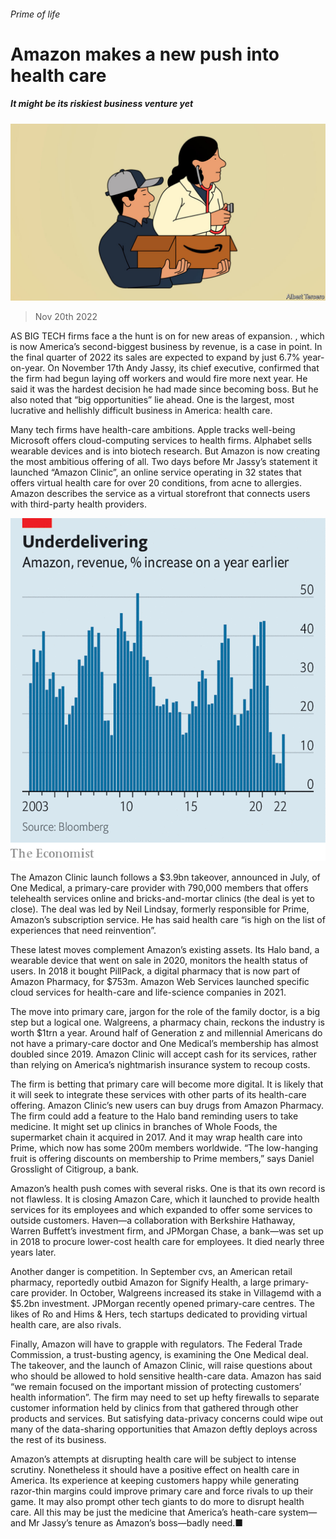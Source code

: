 ###### Prime of life

# Amazon makes a new push into health care 

##### It might be its riskiest business venture yet 

![image](images/20221126_WBD001.jpg) 

> Nov 20th 2022 

AS BIG TECH firms face a  the hunt is on for new areas of expansion. , which is now America’s second-biggest business by revenue, is a case in point. In the final quarter of 2022 its sales are expected to expand by just 6.7% year-on-year. On November 17th Andy Jassy, its chief executive, confirmed that the firm had begun laying off workers and would fire more next year. He said it was the hardest decision he had made since becoming boss. But he also noted that “big opportunities” lie ahead. One is the largest, most lucrative and hellishly difficult business in America: health care.

Many tech firms have health-care ambitions. Apple tracks well-being  Microsoft offers cloud-computing services to health firms. Alphabet sells wearable devices and is  into biotech research. But Amazon is now creating the most ambitious offering of all. Two days before Mr Jassy’s statement it launched “Amazon Clinic”, an online service operating in 32 states that offers virtual health care for over 20 conditions, from acne to allergies. Amazon describes the service as a virtual storefront that connects users with third-party health providers.

![image](images/20221126_WBC817.png) 


The Amazon Clinic launch follows a $3.9bn takeover, announced in July, of One Medical, a primary-care provider with 790,000 members that offers telehealth services online and bricks-and-mortar clinics (the deal is yet to close). The deal was led by Neil Lindsay, formerly responsible for Prime, Amazon’s subscription service. He has said health care “is high on the list of experiences that need reinvention”.

These latest moves complement Amazon’s existing assets. Its Halo band, a wearable device that went on sale in 2020, monitors the health status of users. In 2018 it bought PillPack, a digital pharmacy that is now part of Amazon Pharmacy, for $753m. Amazon Web Services launched specific cloud services for health-care and life-science companies in 2021.

The move into primary care, jargon for the role of the family doctor, is a big step but a logical one. Walgreens, a pharmacy chain, reckons the industry is worth $1trn a year. Around half of Generation z and millennial Americans do not have a primary-care doctor and One Medical’s membership has almost doubled since 2019. Amazon Clinic will accept cash for its services, rather than relying on America’s nightmarish insurance system to recoup costs.

The firm is betting that primary care will become more digital. It is likely that it will seek to integrate these services with other parts of its health-care offering. Amazon Clinic’s new users can buy drugs from Amazon Pharmacy. The firm could add a feature to the Halo band reminding users to take medicine. It might set up clinics in branches of Whole Foods, the supermarket chain it acquired in 2017. And it may wrap health care into Prime, which now has some 200m members worldwide. “The low-hanging fruit is offering discounts on membership to Prime members,” says Daniel Grosslight of Citigroup, a bank.

Amazon’s health push comes with several risks. One is that its own record is not flawless. It is closing Amazon Care, which it launched to provide health services for its employees and which expanded to offer some services to outside customers. Haven—a collaboration with Berkshire Hathaway, Warren Buffett’s investment firm, and JPMorgan Chase, a bank—was set up in 2018 to procure lower-cost health care for employees. It died nearly three years later.

Another danger is competition. In September cvs, an American retail pharmacy, reportedly outbid Amazon for Signify Health, a large primary-care provider. In October, Walgreens increased its stake in Villagemd with a $5.2bn investment. JPMorgan recently opened primary-care centres. The likes of Ro and Hims &amp; Hers, tech startups dedicated to providing virtual health care, are also rivals.

Finally, Amazon will have to grapple with regulators. The Federal Trade Commission, a trust-busting agency, is examining the One Medical deal. The takeover, and the launch of Amazon Clinic, will raise questions about who should be allowed to hold sensitive health-care data. Amazon has said “we remain focused on the important mission of protecting customers’ health information”. The firm may need to set up hefty firewalls to separate customer information held by clinics from that gathered through other products and services. But satisfying data-privacy concerns could wipe out many of the data-sharing opportunities that Amazon deftly deploys across the rest of its business.

Amazon’s attempts at disrupting health care will be subject to intense scrutiny. Nonetheless it should have a positive effect on health care in America. Its experience at keeping customers happy while generating razor-thin margins could improve primary care and force rivals to up their game. It may also prompt other tech giants to do more to disrupt health care. All this may be just the medicine that America’s heath-care system—and Mr Jassy’s tenure as Amazon’s boss—badly need.■


